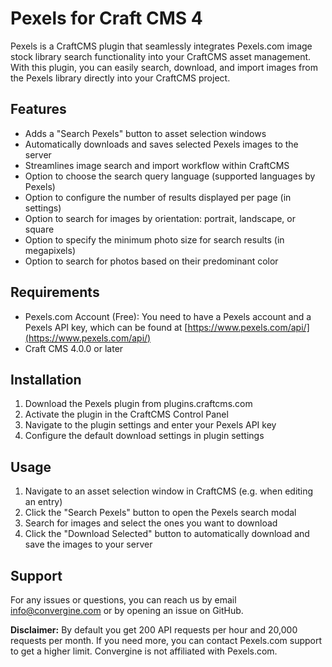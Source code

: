 # Pexels for Craft CMS 4

Pexels is a CraftCMS plugin that seamlessly integrates Pexels.com image stock library search functionality into your CraftCMS asset management. With this plugin, you can easily search, download, and import images from the Pexels library directly into your CraftCMS project.

## Features

- Adds a "Search Pexels" button to asset selection windows
- Automatically downloads and saves selected Pexels images to the server
- Streamlines image search and import workflow within CraftCMS 
- Option to choose the search query language (supported languages by Pexels)
- Option to configure the number of results displayed per page (in settings)
- Option to search for images by orientation: portrait, landscape, or square 
- Option to specify the minimum photo size for search results (in megapixels)
- Option to search for photos based on their predominant color

## Requirements

- Pexels.com Account (Free): You need to have a Pexels account and a Pexels API key, which can be found at [https://www.pexels.com/api/](https://www.pexels.com/api/)
- Craft CMS 4.0.0 or later

## Installation

1. Download the Pexels plugin from plugins.craftcms.com
2. Activate the plugin in the CraftCMS Control Panel
3. Navigate to the plugin settings and enter your Pexels API key
4. Configure the default download settings in plugin settings

## Usage

1. Navigate to an asset selection window in CraftCMS (e.g. when editing an entry)
2. Click the "Search Pexels" button to open the Pexels search modal
3. Search for images and select the ones you want to download
4. Click the "Download Selected" button to automatically download and save the images to your server

## Support

For any issues or questions, you can reach us by email info@convergine.com or by opening an issue on GitHub.

**Disclaimer:** By default you get 200 API requests per hour and 20,000 requests per month. If you need more, you can contact Pexels.com support to get a higher limit. Convergine is not affiliated with Pexels.com. 

